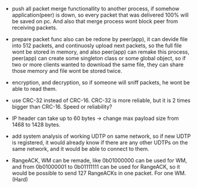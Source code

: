 
- push all packet merge functionallity to another process, if somehow application(peer) is down, so every packet that was delivered 100% will be saved on pc. And also that merge process wont block peer from receiving packets.

- prepare packet func also can be redone by peer(app), it can devide file into 512 packets, and continuosly upload next packets, so the full file wont be stored in memory, and also peer(app) can remake this process, peer(app) can create some singleton class or some global object, so if two or more clients wanted to download the same file, they can share those memory and file wont be stored twice.

- encryption, and decryption, so if someone will sniff packets, he wont be able to read them.

- use CRC-32 instead of CRC-16. CRC-32 is more reliable, but it is 2 times bigger than CRC-16. Speed or reliability?

- IP header can take up to 60 bytes -> change max payload size from 1468 to 1428 bytes.

- add system analysis of working UDTP on same network, so if new UDTP is registered, it would already know if there are any other UDTPs on the same network, and it would be able to connect to them.

- RangeACK, WM can be remade, like 0b01000000 can be used for WM, and from 0b01000001 to 0b01111111 can be used for RangeACK, so it would be possible to send 127 RangeACKs in one packet. For one WM. (Hard)